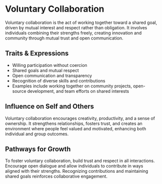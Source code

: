 # Voluntary Collaboration

Voluntary collaboration is the act of working together toward a shared goal, driven by mutual interest and respect rather than obligation. It involves individuals combining their strengths freely, creating innovation and community through mutual trust and open communication.

## Traits & Expressions

- Willing participation without coercion
- Shared goals and mutual respect
- Open communication and transparency
- Recognition of diverse skills and contributions
- Examples include working together on community projects, open-source development, and team efforts on shared interests

## Influence on Self and Others

Voluntary collaboration encourages creativity, productivity, and a sense of ownership. It strengthens relationships, fosters trust, and creates an environment where people feel valued and motivated, enhancing both individual and group outcomes.

## Pathways for Growth

To foster voluntary collaboration, build trust and respect in all interactions. Encourage open dialogue and allow individuals to contribute in ways aligned with their strengths. Recognizing contributions and maintaining shared goals reinforces collaborative engagement.
